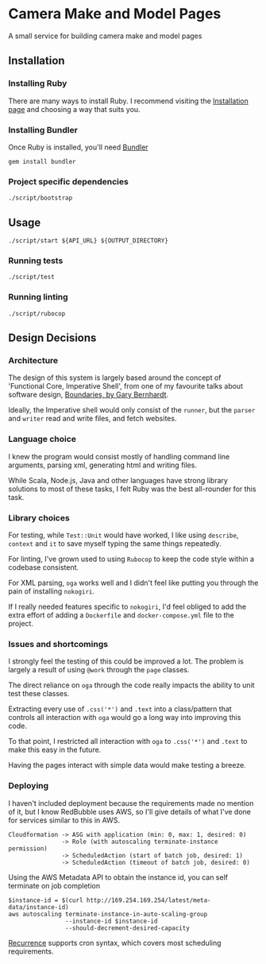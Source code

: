 # Camera Make and Model Pages

A small service for building camera make and model pages

## Installation

### Installing Ruby

There are many ways to install Ruby. I recommend visiting the [Installation page](https://www.ruby-lang.org/en/documentation/installation/) and choosing a way that suits you.

### Installing Bundler

Once Ruby is installed, you'll need [Bundler](https://bundler.io/)

```
gem install bundler
```

### Project specific dependencies

```
./script/bootstrap
```

## Usage

```
./script/start ${API_URL} ${OUTPUT_DIRECTORY}
```

### Running tests

```
./script/test
```

### Running linting

```
./script/rubocop
```

## Design Decisions

### Architecture

The design of this system is largely based around the concept of 'Functional Core, Imperative Shell', from one of my favourite talks about software design, [Boundaries, by Gary Bernhardt](https://www.destroyallsoftware.com/talks/boundaries).

Ideally, the Imperative shell would only consist of the `runner`, but the `parser` and `writer` read and write files, and fetch websites.

### Language choice

I knew the program would consist mostly of handling command line arguments, parsing xml, generating html and writing files.

While Scala, Node.js, Java and other languages have strong library solutions to most of these tasks, I felt Ruby was the best all-rounder for this task.

### Library choices

For testing, while `Test::Unit` would have worked, I like using `describe`, `context` and `it` to save myself typing the same things repeatedly.

For linting, I've grown used to using `Rubocop` to keep the code style within a codebase consistent.

For XML parsing, `oga` works well and I didn't feel like putting you through the pain of installing `nokogiri`.

If I really needed features specific to `nokogiri`, I'd feel obliged to add the extra effort of adding a `Dockerfile` and `docker-compose.yml` file to the project. 

### Issues and shortcomings

I strongly feel the testing of this could be improved a lot. The problem is largely a result of using `@work` through the `page` classes.

The direct reliance on `oga` through the code really impacts the ability to unit test these classes.

Extracting every use of `.css('*')` and `.text` into a class/pattern that controls all interaction with `oga` would go a long way into improving this code.

To that point, I restricted all interaction with `oga` to `.css('*')` and `.text` to make this easy in the future.

Having the pages interact with simple data would make testing a breeze.

### Deploying
I haven't included deployment because the requirements made no mention of it, but I know RedBubble uses AWS, so I'll give details of what I've done for services similar to this in AWS.

```
Cloudformation -> ASG with application (min: 0, max: 1, desired: 0)
               -> Role (with autoscaling terminate-instance permission)
               -> ScheduledAction (start of batch job, desired: 1)
               -> ScheduledAction (timeout of batch job, desired: 0)
```

Using the AWS Metadata API to obtain the instance id, you can self terminate on job completion

```
$instance-id = $(curl http://169.254.169.254/latest/meta-data/instance-id)
aws autoscaling terminate-instance-in-auto-scaling-group
                --instance-id $instance-id
                --should-decrement-desired-capacity
```

[Recurrence](http://docs.aws.amazon.com/AWSCloudFormation/latest/UserGuide/aws-resource-as-scheduledaction.html#cfn-as-scheduledaction-recurrence) supports cron syntax, which covers most scheduling requirements.